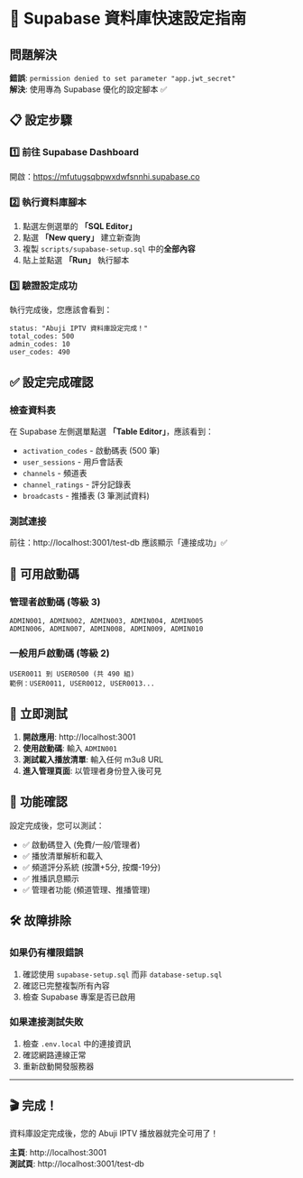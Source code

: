 # 🚀 Supabase 資料庫快速設定指南

## 問題解決

**錯誤**: `permission denied to set parameter "app.jwt_secret"`  
**解決**: 使用專為 Supabase 優化的設定腳本 ✅

## 📋 設定步驟

### 1️⃣ 前往 Supabase Dashboard
開啟：https://mfutugsqbpwxdwfsnnhi.supabase.co

### 2️⃣ 執行資料庫腳本
1. 點選左側選單的 **「SQL Editor」**
2. 點選 **「New query」** 建立新查詢
3. 複製 `scripts/supabase-setup.sql` 中的**全部內容**
4. 貼上並點選 **「Run」** 執行腳本

### 3️⃣ 驗證設定成功
執行完成後，您應該會看到：
```
status: "Abuji IPTV 資料庫設定完成！"
total_codes: 500
admin_codes: 10  
user_codes: 490
```

## ✅ 設定完成確認

### 檢查資料表
在 Supabase 左側選單點選 **「Table Editor」**，應該看到：
- `activation_codes` - 啟動碼表 (500 筆)
- `user_sessions` - 用戶會話表
- `channels` - 頻道表
- `channel_ratings` - 評分記錄表
- `broadcasts` - 推播表 (3 筆測試資料)

### 測試連接
前往：http://localhost:3001/test-db
應該顯示「連接成功」✅

## 🔑 可用啟動碼

### 管理者啟動碼 (等級 3)
```
ADMIN001, ADMIN002, ADMIN003, ADMIN004, ADMIN005
ADMIN006, ADMIN007, ADMIN008, ADMIN009, ADMIN010
```

### 一般用戶啟動碼 (等級 2)  
```
USER0011 到 USER0500 (共 490 組)
範例：USER0011, USER0012, USER0013...
```

## 🎯 立即測試

1. **開啟應用**: http://localhost:3001
2. **使用啟動碼**: 輸入 `ADMIN001`
3. **測試載入播放清單**: 輸入任何 m3u8 URL
4. **進入管理頁面**: 以管理者身份登入後可見

## 📱 功能確認

設定完成後，您可以測試：
- ✅ 啟動碼登入 (免費/一般/管理者)
- ✅ 播放清單解析和載入
- ✅ 頻道評分系統 (按讚+5分, 按爛-19分)
- ✅ 推播訊息顯示
- ✅ 管理者功能 (頻道管理、推播管理)

## 🛠️ 故障排除

### 如果仍有權限錯誤
1. 確認使用 `supabase-setup.sql` 而非 `database-setup.sql`
2. 確認已完整複製所有內容
3. 檢查 Supabase 專案是否已啟用

### 如果連接測試失敗
1. 檢查 `.env.local` 中的連接資訊
2. 確認網路連線正常
3. 重新啟動開發服務器

---

## 🎬 完成！

資料庫設定完成後，您的 Abuji IPTV 播放器就完全可用了！

**主頁**: http://localhost:3001  
**測試頁**: http://localhost:3001/test-db